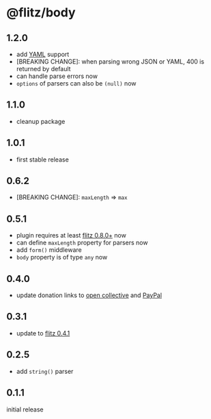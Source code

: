 # @flitz/body

## 1.2.0

* add [YAML](https://www.npmjs.com/package/js-yaml) support
* [BREAKING CHANGE]: when parsing wrong JSON or YAML, 400 is returned by default
* can handle parse errors now
* `options` of parsers can also be `(null)` now

## 1.1.0

* cleanup package

## 1.0.1

* first stable release

## 0.6.2

* [BREAKING CHANGE]: `maxLength` => `max`

## 0.5.1

* plugin requires at least [flitz 0.8.0+](https://github.com/flitz-js/flitz) now
* can define `maxLength` property for parsers now
* add `form()` middleware
* `body` property is of type `any` now

## 0.4.0

* update donation links to [open collective](https://opencollective.com/flitz) and [PayPal](https://paypal.me/MarcelKloubert)

## 0.3.1

* update to [flitz 0.4.1](https://github.com/flitz-js/flitz)

## 0.2.5

* add `string()` parser

## 0.1.1

initial release
